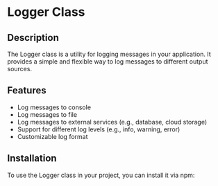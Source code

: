 # Logger Class

## Description
The Logger class is a utility for logging messages in your application. It provides a simple and flexible way to log messages to different output sources.

## Features
- Log messages to console
- Log messages to file
- Log messages to external services (e.g., database, cloud storage)
- Support for different log levels (e.g., info, warning, error)
- Customizable log format

## Installation
To use the Logger class in your project, you can install it via npm:

```bash
